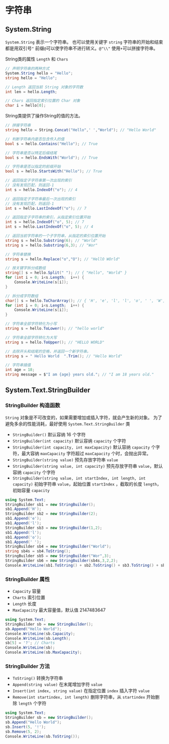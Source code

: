 # 字符串

## System.String

`System.String` 表示一个字符串。
也可以使用关键字 `string`
字符串的开始和结束都是用双引号`"`
前缀`@`可以使字符串不进行转义。`@"\\"`
使用`+`可以拼接字符串。

String类的属性 `Length` 和 `Chars`

```cs
// 声明字符串的两种方式
System.String hello = "Hello";
string hello = "Hello";

// Length 返回当前 String 对象的字符数
int len = hello.Length;

// Chars 返回指定索引位置的 Char 对象
char i = hello[0];
```

String类提供了操作String的值的方法。

```cs
// 拼接字符串
string hello = String.Concat("Hello",' ',"World"); // "Hello World"

// 判断字符串内是否包含传入的值
bool s = hello.Contains("Hello"); // True

// 字符串是否以特定后缀结尾
bool s = hello.EndsWith("World"); // True

// 字符串是否以指定的前缀开始
bool s = hello.StartsWith("Hello"); // True

// 返回指定子字符串第一次出现的索引
// 没有发现匹配，则返回-1
int s = hello.IndexOf("o"); // 4

// 返回指定子字符串最后一次出现的索引
// 没有发现匹配，则返回-1
int s = hello.LastIndexOf("o"); // 7

// 返回指定子字符串的索引，从指定索引位置开始
int s = hello.IndexOf("o", 5); // 7
int s = hello.LastIndexOf("o", 5); // 4

// 返回当前字符串的一个子字符串，从指定的索引位置开始
string s = hello.Substring(6); // "World"
string s = hello.Substring(6,3); // "Wor"

// 字符串替换
string s = hello.Replace("o","O"); // "HellO WOrld"

// 按关键字拆分成数组
string[] s = hello.Split(" "); // { "Hello", "World" }
for (int i = 0; i<s.Length;  i++) {
    Console.WriteLine(s[i]);
}

// 拆分成字符数组
char[] s = hello.ToCharArray(); // { 'H', 'e', 'l', 'l', 'o', ' ', 'W', 'o', 'r', 'l', 'd' }
for (int i = 0; i<s.Length;  i++) {
    Console.WriteLine(s[i]);
}

// 字符串全部字符转化为小写
string s = hello.ToLower(); // "hello world"

// 字符串全部字符转化为大写
string s = hello.ToUpper(); // "HELLO WORLD"

// 去除开头和结尾的空格，并返回一个新字符串。
string s = " Hello World  ".Trim(); // "Hello World"

// 字符串插值
int age = 18;
string message = $"I am {age} years old."; // "I am 18 years old."
```

## System.Text.StringBuilder

### StringBuilder 构造函数

`String` 对象是不可改变的，如果需要增加或插入字符，就会产生新的对象。
为了避免多余的性能消耗，最好使用 `System.Text.StringBuilder` 类

- `StringBuilder()`
默认容纳 16 个字符
- `StringBuilder(int capacity)`
默认容纳 `capacity` 个字符
- `StringBuilder(int capacity, int maxCapacity)`
默认容纳 `capacity` 个字符，最大容纳 `maxCapacity`
字符超过 `maxCapacity` 个时，会抛出异常。
- `StringBuilder(string value)`
预先存放字符串 `value`
- `StringBuilder(string value, int capacity)`
预先存放字符串 `value`，默认容纳 `capacity` 个字符
- `StringBuilder(string value, int startIndex, int length, int capacity)`
初始字符串 `value`，起始位置 `startIndex` ，截取的长度 `length`，初始容量 `capacity`

```cs
using System.Text;
StringBuilder sb1 = new StringBuilder();
sb1.Append('H');
StringBuilder sb2 = new StringBuilder(2);
sb1.Append('e');
sb1.Append('l');
StringBuilder sb3 = new StringBuilder(1,2);
sb1.Append('l');
sb1.Append('o');
sb1.Append(' ');
StringBuilder sb4 = new StringBuilder("World");
string sb4s = sb4.ToString();
StringBuilder sb5 = new StringBuilder("Wor",3);
StringBuilder sb6 = new StringBuilder(sb4s,3,2,2);
Console.WriteLine(sb1.ToString() + sb2.ToString() + sb3.ToString() + sb5.ToString() + sb6.ToString());
```

### StringBuilder 属性

- `Capacity` 容量
- `Charts` 索引位置
- `Length` 长度
- `MaxCapacity` 最大容量值，默认值 2147483647

```cs
using System.Text;
StringBuilder sb = new StringBuilder();
sb.Append("Hello World");
Console.WriteLine(sb.Capacity);
Console.WriteLine(sb.Length);
sb[5] = '?'; // Charts
Console.WriteLine(sb);
Console.WriteLine(sb.MaxCapacity);
```

### StringBuilder 方法

- `ToString()` 转换为字符串
- `Append(string value)` 在末尾增加字符 `value`
- `Insert(int index, string value)` 在指定位置 `index` 插入字符 `value`
- `Remove(int startindex, int length)` 删除字符串，从 `startindex` 开始删除 `length` 个字符

```cs
using System.Text;
StringBuilder sb = new StringBuilder();
sb.Append("Hello World");
sb.Insert(5, '!');
sb.Remove(5, 2);
Console.WriteLine(sb.ToString());
```
